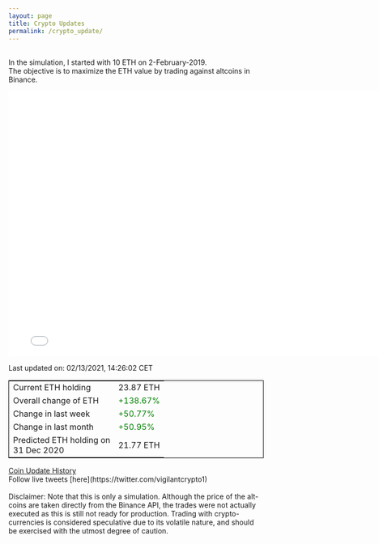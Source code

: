 ```yaml
---
layout: page
title: Crypto Updates
permalink: /crypto_update/
---
```

<!-- Global site tag (gtag.js) - Google Analytics -->
<script async src="https://www.googletagmanager.com/gtag/js?id=UA-103831149-5"></script>
<script>
  window.dataLayer = window.dataLayer || [];
  function gtag(){dataLayer.push(arguments);}
  gtag('js', new Date());

  gtag('config', 'UA-103831149-5');
</script>
<br>In the simulation, I started with 10 ETH on 2-February-2019.<br>The objective is to maximize the ETH value by trading against altcoins 
in Binance.

<iframe width="775" height="525" frameborder="0" scrolling="no" src="//plotly.com/~vikramaditya91/109.embed"></iframe>

Last updated on: 02/13/2021, 14:26:02 CET 
<table style="border:1px solid black;margin-left:auto;margin-right:auto;">
	<tbody>
	<tr>
		<td>Current ETH holding</td>
		<td>     23.87 ETH</td>
	</tr>
	<tr>
		<td>Overall change of ETH</td>
		<td><font color="green">+138.67%</font></td>
	</tr>
	<tr>
		<td>Change in last week</td>
		<td><font color="green">+50.77%</font></td>
	</tr>
	<tr>
		<td>Change in last month</td>
		<td><font color="green">+50.95%</font></td>
	</tr>
    <tr>
		<td>Predicted ETH holding on<br>31 Dec 2020</td>
		<td>     21.77 ETH</td>
	</tr>
	</tbody>
</table>
<a href="{{ site.baseurl }}/crypto_history">Coin Update History</a>
<br>
Follow live tweets [here](https://twitter.com/vigilantcrypto1)
<br>
<br>
Disclaimer:
Note that this is only a simulation. Although the price of the alt-coins are taken directly from the Binance API, the trades were not actually executed as this is still not ready for production.
Trading with crypto-currencies is considered speculative due to its volatile nature, and should be exercised with the utmost degree of caution.